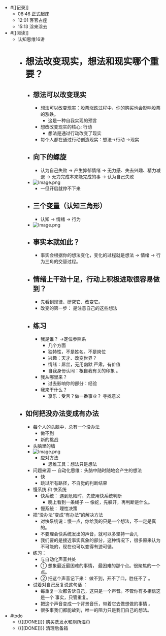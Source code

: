 - #[[记录]]
    - 08:46 正式起床
    - 12:01 客官占座
    - 15:13 涂来涂去
- #[[阅读]]
    - 认知思维16讲
        - #  想法改变现实，想法和现实哪个重要？
            - ## 想法可以改变现实
                - 想法可以改变现实：股票涨跌过程中，你的购买也会影响股票的涨跌。
                    - 这是一种自我实现的预言
                - 想改改变现实的核心: 行动
                    - 想法是通过行动改变了现实
                - 每个人都在通过行动创造现实：想法→行动 →现实
            - ## 向下的螺旋
                - 认为自己失败 -> 产生抑郁情绪 -> 无力感、失去兴趣、精力减退 -> 无力完成本来能完成的事 -> 认为自己失败
            - ![Image.png](https://res.craft.do/user/full/4477412d-cb3e-f50e-3e41-7c7871faf3d3/doc/DF677BFC-9D30-4CE2-827C-04B8E4E1B103/7F3EC0E7-1FF8-429A-9BA6-6179E0CFD807_2/Image.png)
                - 一但开启就停不下来
            - ## 三个变量（认知三角形）
                - 认知 -> 情绪 -> 行为
            - ![Image.png](https://res.craft.do/user/full/4477412d-cb3e-f50e-3e41-7c7871faf3d3/doc/DF677BFC-9D30-4CE2-827C-04B8E4E1B103/B5FCB35D-ED78-40F7-BCAE-7AD3559267CD_2/Image.png)
            - ## 事实本就如此？
                - 事实会根据你的想法变化，变化的过程就是想法 → 情绪 → 行为三角的交替过程。
            - ## 情绪上干劲十足，行动上积极进取很容易做到？
                - 先看到规律、研究它、改变它。
                - 改变的第一步： 是注意自己的这些想法
            - ##  练习
                - 我是谁？ →定位参照系
                    - 几个方面
                    - 独特性，不是姓名。不是岗位
                    - 兴趣：天才、改变世界？
                    - 情绪：屌丝，无用幽默 严肃，有价值
                    - 自我身份认同：根自我有关的印象 。
                - 我从哪里来？
                    - 过去影响你的部分：经验
                - 我来干什么？
                    - 享乐：受苦？做一番事业？ 寻找意义
        - ##  如何把没办法变成有办法
            - 每个人的头脑中，总有一个没办法
                - 做不到
                - 新的挑战
            - 头脑里的墙
            - ![Image.png](https://res.craft.do/user/full/4477412d-cb3e-f50e-3e41-7c7871faf3d3/doc/DF677BFC-9D30-4CE2-827C-04B8E4E1B103/FAC98229-1D42-465B-966D-F7A757A7E610_2/Image.png)
                - 应对方法
                    - 思维工具：想法只是想法
            - 问题来源 -- 自动化思维：头脑中随时随地会产­生的想法
                - 快
                - 跳过所有路径，不自觉的判断结果
            - 慢系统 和 快系统
                - 快系统： 遇到危险时，先使用快系统判断
                    - 晚上看到一条绳子 -- 像蛇，先躲开，再判断是什么。
                - 慢系统： 理性决策
            - 把“没办法”变成“有办法”的解决方法
                - 对快系统说：慢一点，你给我的只是一个想法，不一定是真的。
                - 不要理会快系统发出的声音，就可以多坚持一会儿
                - 我们要的是接近事实真象的部分，这种情况下，很多原来认为不可能的，现在也可以变得有迹可循。
            - 练习：
                - 与自动化声音共处
                - ① 想象最近最困难的事情， 最困难的那个点。很聚焦的一个点。
                - ② 把这个声音记下来： 做不到，开不了口，胜任不了 。
            - 试着对自己反复说这句话 ：
                - 每重复一次都告诉自己，这只是一­个声音。不管你有多相信这是一个 事实，只管重复。
                - 把这个声音变成一个背景音乐，带­着它去做想做的事情 。
                - 很多事我们都能故到，唯一的阻力只是我们自己的想法。
- #todo
    - {{[[DONE]]}} 购买洗发水和厕所湿巾
    - {{[[DONE]]}} 清理后备箱
